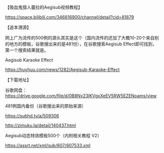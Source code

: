【吸血鬼猎人蕾拉的Aegisub视频教程】

https://space.bilibili.com/346816900/channel/detail?cid=81879


【追本溯源】

网上广为流传的500例的源头其实是这个（国内流传的还加了大概10-20个来自别的地方的模板，谷歌搜出来的是481份），在谷歌搜索Aegisub Effect即可找到，第一个搜索结果就是。

Aegisub Karaoke Effect

https://huyhuu.com/news/1282/Aegisub-Karaoke-Effect


【下载地址】

谷歌网盘：
https://drive.google.com/file/d/0B8Nv23IKVgxXeEV5RW5EZENoams/view


481例国内备份（谷歌搜出来的原始来源）

https://subhd.tv/a/509306

http://zimuku.la/detail/140437.html


Aegisub动态特效模板500个（内附相关教程 V2）

https://assrt.net/xml/sub/607/607533.xml
